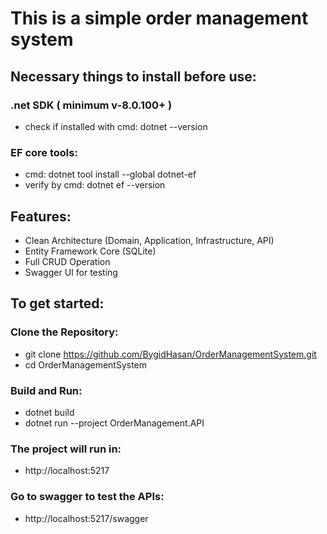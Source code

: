 # This is a simple order management system

## Necessary things to install before use:
### .net SDK ( minimum v-8.0.100+ )
 - check if installed with cmd: dotnet --version
### EF core tools:
 - cmd: dotnet tool install --global dotnet-ef
 - verify by cmd: dotnet ef --version

## Features:
 - Clean Architecture (Domain, Application, Infrastructure, API)
 - Entity Framework Core (SQLite)
 - Full CRUD Operation
 - Swagger UI for testing

## To get started:
### Clone the Repository:
 - git clone https://github.com/BygidHasan/OrderManagementSystem.git
 - cd OrderManagementSystem

### Build and Run:
 - dotnet build
 - dotnet run --project OrderManagement.API

### The project will run in:
 - http://localhost:5217
### Go to swagger to test the APIs:
 - http://localhost:5217/swagger
